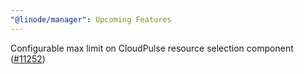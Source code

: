 ```yaml
---
"@linode/manager": Upcoming Features
---
```


Configurable max limit on CloudPulse resource selection component ([#11252](https://github.com/linode/manager/pull/11252))
